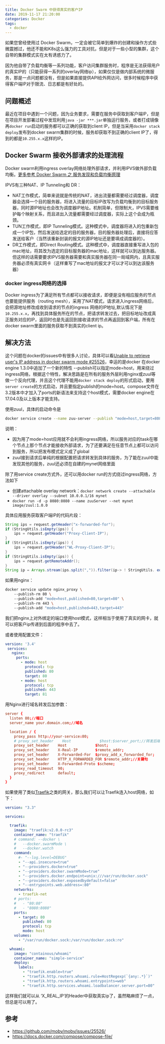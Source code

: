 ```yaml
---
title: Docker Swarm 中获得真实的客户IP
date: 2019-11-17 21:20:00
categories: Docker
tags:
  - docker
---
```


如果您曾经使用过 Docker Swarm，一定会被它简单到爆炸的创建和操作方式些微震撼过，他还不能和K8s这么强力的工具对抗，但是对于一些小型的集群，这个自带的集群模式实在太有诱惑力了。

因为他自带了负载均衡等一系列功能，客户访问集群服务时，程序是无法获得用户的真实IP的（只能获得一系列的overlay网络ip），如果仅仅是做内部系统的微服务，那是一点问题都没有，但是如果直接提供API给外网访问，很多时候程序中获得客户端IP对于限流、日志都是有好处的。

<!--more-->

## 问题概述

最近在项目中遇到一个问题，因为业务要求，需要在服务中获取到客户端IP，但是在项目开发部署过程中发现利用`java -jar ***.jar`单独运行服务，或者打成镜像再`docker run`启动的服务都可以正确的获取到client IP，但是当采用`docker stack deploy`发布到docker swarm集群的时候，服务却获取不到正确的client IP了，得到的都是`10.255.x.x`这样的IP。

## Docker Swarm 接收外部请求的处理流程

Docker swarm利用ingress overlay网络处理外部请求，并利用IPVS做外部负载均衡。[更多参考 Docker Swarm 之 服务发现和负载均衡原理](/back-end/docker/docker-swarm-lb/)

IPVS有三种NAT、IP Tunneling和 DR：

- NAT工作模式，简单来说就是传统的NAT，进出流量都需要经过调度器，调度器会选择一个目的服务器，将进入流量的目标IP改写为负载均衡到的目标服务器，同时源IP地址也会改为调度器IP地址。机制简单，但限制大，IPVS需要维护每个映射关系，而且进出入流量都需要经过调度器，实际上这个会成为瓶颈。
- TUN工作模式，即IP Tunneling模式。这种模式中，调度器将进入的包重新包成一个IP包，然后发送给选定的目的服务器，目的服务器处理后，直接将应答发送给客户（当然该重新封装的报文的源IP地址还是要填成调度器的）。
- DR工作模式，即Direct Routing模式。这种模式中，调度器直接重写进入包的mac地址，将其改为选定的目标服务器的mac地址，这样就可以到达服务器。但这样的话需要要求IPVS服务器需要和真实服务器在同一局域网内，且真实服务器必须有真实网卡（这样重写了mac地址的报文才可以才可以到达该服务器）

### docker ingress网络的选择

Docker ingress为了满足所有节点都可以接收请求，即便是没有相应服务的节点也要能提供服务（routing mesh），采用了NAT模式，请求进入ingress网络后，会把源地址修改成收到请求的节点的ingress 网络的IP地址,默认情况下是`10.255.x.x`，再找到具体服务所在的节点，把请求转发过去，把目标地址改成真正服务对应的IP，返回时也是先返回到接收请求的节点再返回到客户端，所有在docker swarm里面的服务获取不到真实的client ip。

## 解决方法

这个问题在docker的issues中有很多人讨论，具体可以看[Unable to retrieve user's IP address in docker swarm mode #25526](https://github.com/moby/moby/issues/25526)，幸运的是docker 在docker engine 1.3.0中追加了一个新的特性 --publish可以指定mode=host，用来绕过ingress网络，根据这个特性，解决思路是在所有的服务外层利用nginx或zuul等做一个反向代理，并且这个代理不能用`docker stack deploy`的形式启动，要用`server create`的方式启动，并且要指定publish的mode=host。compose文件在3.2版本中才加入了ports的新语法来支持这个host模式，需要docker engine在17.04.0及以上版本才能支持。

使用zuul，具体的启动命令是

```bash
docker service create --name zuu-server --publish "mode=host,target=8080,published=8080" --mode global --network mynet image/zuul:1.0.0  
```

说明：

- 因为用了mode=host应用就不会利用ingress网络，所以服务对应的task在哪个节点上那个节点才能接收外部请求，为了还要满足在任意节点上都可以访问到服务，所以把发布模式定义成了global
- zuul接到请求后单纯的根据配置把请求转发到具体的服务，为了能在zuul中能发现其他的服务，zuul还必须在自建的mynet网络里面

除了用service create方式外，还可以用docker run的方式绕过ingress网络，方法如下

- 创建attachable overlay network：`docker network create --attachable  --driver overlay --subnet 10.0.0.1/16 mynet`
- `docker run -d -p 8080:8080 --name zuuServer --net mynet image/zuul:1.0.0`

具体应用服务获取客户端IP的代码片段：

```java
String ips = request.getHeader("x-forwarded-for");  
if (StringUtils.isEmpty(ips)) {  
    ips = request.getHeader("Proxy-Client-IP");  
}  
if (StringUtils.isEmpty(ips)) {  
    ips = request.getHeader("WL-Proxy-Client-IP");  
}  
if (StringUtils.isEmpty(ips)) {  
    ips = request.getRemoteAddr();  
}  
String ip = Arrays.stream(ips.split(",")).filter(ip-> ! StringUtils. equalsIgnoreCase("unkonwn",ip)).findFirst().get();  
```

如果用nginx：

```bash
docker service update nginx_proxy \  
    --publish-rm 80 \  
    --publish-add "mode=host,published=80,target=80" \  
    --publish-rm 443 \  
    --publish-add "mode=host,published=443,target=443"  
```

我们把nginx上对外绑定的端口使用host模式，这样相当于使用了真实的网卡，就可以把客户ip传递到后面的程序中去了。

或者使用配置文件：

```yaml
version: '3.4'
 services:
   nginx:
     ports:
       - mode: host
         protocol: tcp
         published: 80
         target: 80
       - mode: host
         protocol: tcp
         published: 443
         target: 81
```

用Nginx进行域名转发后加参数：

```conf
server {
  listen 80;//端口
  server_name your.domain.com;//域名

  location / {
    proxy_pass http://your-service:80;
    # proxy_set_header    Host             $host:$server_port;//转发后端口别忘了
    proxy_set_header    Host             $host;
    proxy_set_header    X-Real-IP        $remote_addr;
    proxy_set_header    X-Forwarded-For  $proxy_add_x_forwarded_for;
    proxy_set_header    HTTP_X_FORWARDED_FOR $remote_addr;//关键句
    proxy_set_header    X-Forwarded-Proto $scheme;
    proxy_read_timeout  90;
    proxy_redirect      default;
  }
}
```

如果使用了类似[Traefik](https://github.com/containous/traefik)之类的网关，那么我们可以让Traefik连入host网络，如下：

```yaml
version: "3.3"

services:

  traefik:
    image: "traefik:v2.0.0-rc3"
    container_name: "traefik"
    # command: --docker \
    #   --docker.swarmMode \
    #   --docker.watch
    command:
      #- "--log.level=DEBUG"
      - "--api.insecure=true"
      - "--providers.docker=true"
      - "--providers.docker.swarmMode=true"
      - "--providers.docker.endpoint=unix:///var/run/docker.sock"
      - "--providers.docker.exposedbydefault=false"
      - "--entrypoints.web.address=:80"
    networks:
      - traefik-net
    # ports:
    #   - "80:80"
    #   - "8080:8080"
    ports:
      - target: 80
        published: 80
        protocol: tcp
        mode: host
    volumes:
      - "/var/run/docker.sock:/var/run/docker.sock:ro"

  whoami:
    image: "containous/whoami"
    container_name: "simple-service"
    deploy:
      labels:
        - "traefik.enable=true"
        - "traefik.http.routers.whoami.rule=HostRegexp(`{any:.*}`)"
        - "traefik.http.routers.whoami.entrypoints=web"
        - "traefik.http.services.whoami.loadbalancer.server.port=80"
```

这样我们就可以从 ‘X_REAL_IP’的Header中获取真实ip了，虽然略麻烦了一点，但总是可以用了。

## 参考

- https://github.com/moby/moby/issues/25526/
- https://docs.docker.com/compose/compose-file/
